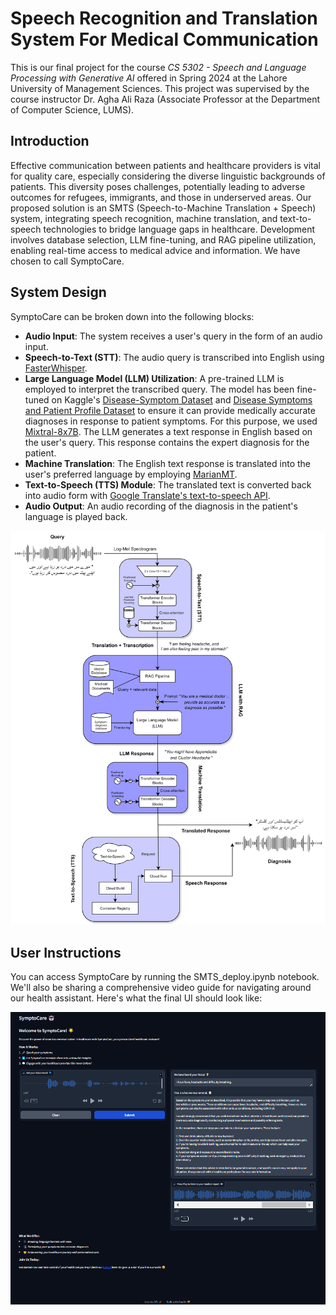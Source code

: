 # Speech Recognition and Translation System For Medical Communication

This is our final project for the course *CS 5302 - Speech and Language Processing with Generative AI* offered in Spring 2024 at the Lahore University of Management Sciences. This project was supervised by the course instructor Dr. Agha Ali Raza (Associate Professor at the Department of Computer Science, LUMS).

## Introduction

Effective communication between patients and healthcare providers is vital for quality care, especially considering the diverse linguistic backgrounds of patients. This diversity poses challenges, potentially leading to adverse outcomes for refugees, immigrants, and those in underserved areas. Our proposed solution is an SMTS (Speech-to-Machine Translation + Speech) system, integrating speech recognition, machine translation, and text-to-speech technologies to bridge language gaps in healthcare. Development involves database selection, LLM fine-tuning, and RAG pipeline utilization, enabling real-time access to medical advice and information. We have chosen to call SymptoCare.

## System Design

SymptoCare can be broken down into the following blocks:

- **Audio Input**: The system receives a user's query in the form of an audio input.
- **Speech-to-Text (STT)**: The audio query is transcribed into English using [FasterWhisper](https://github.com/SYSTRAN/faster-whisper).
- **Large Language Model (LLM) Utilization**: A pre-trained LLM is employed to interpret the transcribed query. The model has been fine-tuned on Kaggle's [Disease-Symptom Dataset](https://www.kaggle.com/datasets/dhivyeshrk/diseases-and-symptoms-dataset) and [Disease Symptoms and Patient Profile Dataset](https://www.kaggle.com/datasets/uom190346a/disease-symptoms-and-patient-profile-dataset) to ensure it can provide medically accurate diagnoses in response to patient symptoms. For this purpose, we used [Mixtral-8x7B](https://huggingface.co/mistralai/Mixtral-8x7B-Instruct-v0.1). The LLM generates a text response in English based on the user's query. This response contains the expert diagnosis for the patient.
- **Machine Translation**: The English text response is translated into the user's preferred language by employing [MarianMT](https://huggingface.co/docs/transformers/en/model_doc/marian).
- **Text-to-Speech (TTS) Module**: The translated text is converted back into audio form with [Google Translate's text-to-speech API](https://pypi.org/project/gTTS/).
- **Audio Output**: An audio recording of the diagnosis in the patient's language is played back.

![alt text](system_design_diagram.png)

## User Instructions

You can access SymptoCare by running the SMTS_deploy.ipynb notebook. We'll also be sharing a comprehensive video guide for navigating around our health assistant. Here's what the final UI should look like:

![alt text](sample_response.png)


